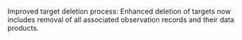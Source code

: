 Improved target deletion process: Enhanced deletion of targets now includes removal of all associated observation records and their data products.
